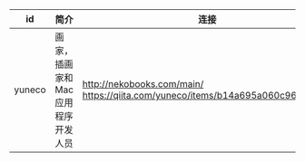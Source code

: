 |  id   |  简介   | 连接  |  
|  ----   |  ----  | ----  | 
|  yuneco   | 画家，插画家和Mac应用程序开发人员  | http://nekobooks.com/main/  https://qiita.com/yuneco/items/b14a695a060c96309239 | 
